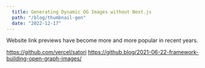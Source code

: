 ```yaml
---
  title: Generating Dynamic OG Images without Next.js
  path: "/blog/thumbnail-gen"
  date: "2022-12-17"
---
```


Website link previews have become more and more popular in recent years.

https://github.com/vercel/satori
https://github.blog/2021-06-22-framework-building-open-graph-images/